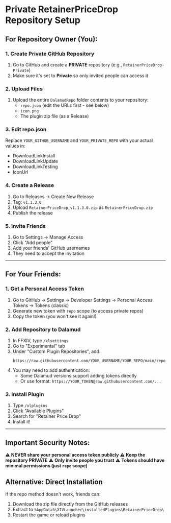 # Private RetainerPriceDrop Repository Setup

## For Repository Owner (You):

### 1. Create Private GitHub Repository
1. Go to GitHub and create a **PRIVATE** repository (e.g., `RetainerPriceDrop-Private`)
2. Make sure it's set to **Private** so only invited people can access it

### 2. Upload Files
1. Upload the entire `DalamudRepo` folder contents to your repository:
   - `repo.json` (edit the URLs first - see below)
   - `icon.png`
   - The plugin zip file (as a Release)

### 3. Edit repo.json
Replace `YOUR_GITHUB_USERNAME` and `YOUR_PRIVATE_REPO` with your actual values in:
- DownloadLinkInstall
- DownloadLinkUpdate
- DownloadLinkTesting
- IconUrl

### 4. Create a Release
1. Go to Releases → Create New Release
2. Tag: `v1.1.3.0`
3. Upload `RetainerPriceDrop_v1.1.3.0.zip` as `RetainerPriceDrop.zip`
4. Publish the release

### 5. Invite Friends
1. Go to Settings → Manage Access
2. Click "Add people"
3. Add your friends' GitHub usernames
4. They need to accept the invitation

---

## For Your Friends:

### 1. Get a Personal Access Token
1. Go to GitHub → Settings → Developer Settings → Personal Access Tokens → Tokens (classic)
2. Generate new token with `repo` scope (to access private repos)
3. Copy the token (you won't see it again!)

### 2. Add Repository to Dalamud
1. In FFXIV, type `/xlsettings`
2. Go to "Experimental" tab
3. Under "Custom Plugin Repositories", add:
   ```
   https://raw.githubusercontent.com/YOUR_USERNAME/YOUR_REPO/main/repo.json
   ```
4. You may need to add authentication:
   - Some Dalamud versions support adding tokens directly
   - Or use format: `https://YOUR_TOKEN@raw.githubusercontent.com/...`

### 3. Install Plugin
1. Type `/xlplugins`
2. Click "Available Plugins"
3. Search for "Retainer Price Drop"
4. Install it!

---

## Important Security Notes:

⚠️ **NEVER share your personal access token publicly**
⚠️ **Keep the repository PRIVATE**
⚠️ **Only invite people you trust**
⚠️ **Tokens should have minimal permissions (just `repo` scope)**

## Alternative: Direct Installation
If the repo method doesn't work, friends can:
1. Download the zip file directly from the GitHub releases
2. Extract to `%AppData%\XIVLauncher\installedPlugins\RetainerPriceDrop\`
3. Restart the game or reload plugins